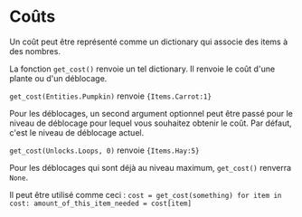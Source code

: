 # Coûts
Un coût peut être représenté comme un dictionary qui associe des items à des nombres.

La fonction `get_cost()` renvoie un tel dictionary. Il renvoie le coût d'une plante ou d'un déblocage.

`get_cost(Entities.Pumpkin)`
renvoie `{Items.Carrot:1}`

Pour les déblocages, un second argument optionnel peut être passé pour le niveau de déblocage pour lequel vous souhaitez obtenir le coût. Par défaut, c'est le niveau de déblocage actuel.

`get_cost(Unlocks.Loops, 0)`
renvoie `{Items.Hay:5}`

Pour les déblocages qui sont déjà au niveau maximum, `get_cost()` renverra `None`.

Il peut être utilisé comme ceci :
`cost = get_cost(something)
for item in cost:
	amount_of_this_item_needed = cost[item]`